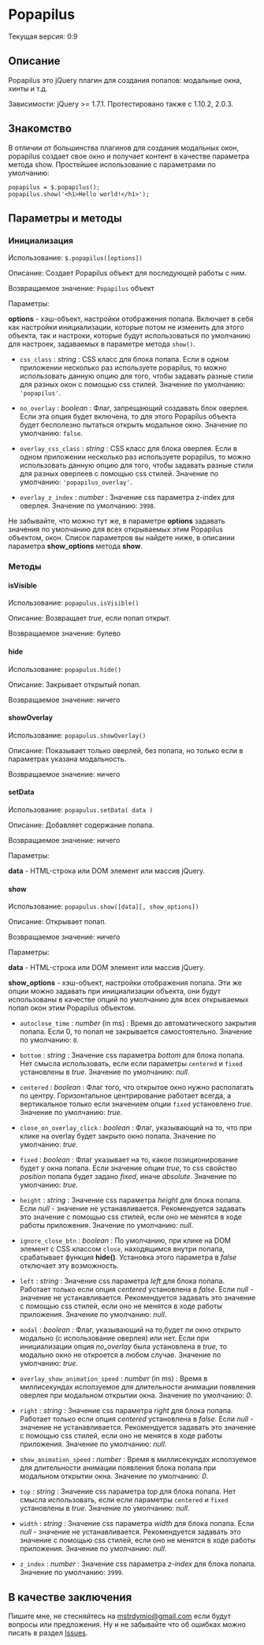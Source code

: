 Popapilus
=========

Текущая версия: 0.9

Описание
--------

Popapilus это jQuery плагин для создания попапов: модальные окна, хинты и т.д.

Зависимости: jQuery >= 1.7.1.
Протестировано также с 1.10.2, 2.0.3.


Знакомство
----------

В отличии от большинства плагинов для создания модальных окон, popapilus создает свое окно и получает контент в качестве параметра метода show.
Простейшее использование с параметрами по умолчанию:

    popapilus = $.popapilus();
    popapilus.show('<h1>Hello world!</h1>');


Параметры и методы
------------------

### Инициализация

Использование: `$.popapilus([options])`

Описание: Создает Popapilus объект для последующей работы с ним.

Возвращаемое значение: `Popapilus` объект

Параметры:

**options** - хэш-объект, настройки отображения попапа. Включает в себя как настройки инициализации, которые потом не изменить для этого объекта, так и настроки, которые будут использоваться по умолчанию для настроек, задаваемых в параметре метода `show()`.

+ `css_class` : *string* : CSS класс для блока попапа. Если в одном приложении несколько раз используете popapilus, то можно использовать данную опцию для того, чтобы задавать разные стили для разных окон с помощью css стилей. Значение по умолчанию: `'popapilus'`.

+ `no_overlay` : *boolean* : Флаг, запрещающий создавать блок оверлея. Если эта опция будет включена, то для этого Popapilus объекта будет бесполезно пытаться открыть модальное окно. Значение по умолчанию: `false`.

+ `overlay_css_class` : *string* : CSS класс для блока оверлея. Если в одном приложении несколько раз используете popapilus, то можно использовать данную опцию для того, чтобы задавать разные стили для разных оверлеев с помощью css стилей. Значение по умолчанию: `'popapilus_overlay'`.

+ `overlay_z_index` : *number* : Значение css параметра z-index для оверлея. Значение по умолчанию: `3998`.

Не забывайте, что можно тут же, в параметре **options** задавать значения по умолчанию для всех открываемых этим Popapilus объектом, окон. Список параметров вы найдете ниже, в описании параметра **show_options** метода **show**.

### Методы


#### isVisible

Использование: `popapulus.isVisible()`

Описание: Возвращает *true*, если попап открыт.

Возвращаемое значение: булево


#### hide

Использование: `popapulus.hide()`

Описание: Закрывает открытый попап.

Возвращаемое значение: ничего


#### showOverlay

Использование: `popapulus.showOverlay()`

Описание: Показывает только оверлей, без попапа, но только если в параметрах указана модальность.

Возвращаемое значение: ничего


#### setData

Использование: `popapulus.setData( data )`

Описание: Добавляет содержание попапа.

Возвращаемое значение: ничего

Параметры:

**data** - HTML-строка или DOM элемент или массив jQuery.


#### show

Использование: `popapulus.show([data][, show_options])`

Описание: Открывает попап.

Возвращаемое значение: ничего

Параметры:

**data** - HTML-строка или DOM элемент или массив jQuery.

**show_options** - хэш-объект, настройки отображения попапа. Эти же опции можно задавать при инициализации объекта, они будут использованы в качестве опций по умолчанию для всех открываемых попап окон этим Popapilus объектом.

+ `autoclose_time` : *number* (in ms) : Время до автоматического закрытия попапа. Если 0, то попап не закрывается самостоятельно. Значение по умолчанию: `0`.

+ `bottom` : *string* : Значение css параметра *bottom* для блока попапа. Нет смысла использовать, если если параметры `centered` и `fixed` установлены в *true*. Значение по умолчанию: *null*.

+ `centered` : *boolean* : Флаг того, что открытое окно нужно располагать по центру. Горизонтальное центрирование работает всегда, а вертикальное только если значением опции `fixed` установлено *true*. Значение по умолчанию: *true*.

+ `close_on_overlay_click` : *boolean* : Флаг, указывающий на то, что при клике на overlay будет закрыто окно попапа. Значение по умолчанию: *true*.

+ `fixed` : *boolean* : Флаг указывает на то, какое позиционирование будет у окна попапа. Если значение опции *true*, то css свойство *position* попапа будет задано *fixed*, иначе *absolute*. Значение по умолчанию: *true*.

+ `height` : *string* : Значение css параметра *height* для блока попапа. Если *null* - значение не устанавливается. Рекомендуется задавать это значение с помощью css стилей, если оно не менятся в ходе работы приложения. Значение по умолчанию: *null*.

+ `ignore_close_btn` : *boolean* : По умолчанию, при клике на DOM элемент с CSS классом `close`, находящимся внутри попапа, срабатывает функция **hide()**. Установка этого параметра в *false* отключает эту возможность.

+ `left` : *string* : Значение css параметра *left* для блока попапа. Работает только если опция *centered* установлена в *false*. Если *null* - значение не устанавливается. Рекомендуется задавать это значение с помощью css стилей, если оно не менятся в ходе работы приложения. Значение по умолчанию: *null*.

+ `modal` : *boolean* : Флаг, указывающий на то,будет ли окно открыто модально (с использование оверлея) или нет. Если при инициализации опция *no_overlay* была установлена в *true*, то модально окно не откроется в любом случае. Значение по умолчанию: *true*.

+ `overlay_show_animation_speed` : *number* (in ms) : Время в миллисекундах исползуемое для длительности анимации появления оверлея при модальном открытии окна. Значение по умолчанию: *0*.

+ `right` : *string* : Значение css параметра *right* для блока попапа. Работает только если опция *centered* установлена в *false*. Если *null* - значение не устанавливается. Рекомендуется задавать это значение с помощью css стилей, если оно не менятся в ходе работы приложения. Значение по умолчанию: *null*.

+ `show_animation_speed` : *number* : Время в миллисекундах исползуемое для длительности анимации появления блока попапа при модальном открытии окна. Значение по умолчанию: *0*.

+ `top` : *string* : Значение css параметра *top* для блока попапа. Нет смысла использовать, если если параметры `centered` и `fixed` установлены в *true*. Значение по умолчанию: *null*.

+ `width` : *string* : Значение css параметра *width* для блока попапа. Если *null* - значение не устанавливается. Рекомендуется задавать это значение с помощью css стилей, если оно не менятся в ходе работы приложения. Значение по умолчанию: *null*.

+ `z_index` : *number* : Значение css параметра *z-index* для блока попапа. Значение по умолчанию: `3999`.


В качестве заключения
---------------------

Пишите мне, не стесняйтесь на <mstrdymio@gmail.com> если будут вопросы или предложения. Ну и не забывайте что об ошибках можно писать в раздел [Issues](http://github.com/dymio/popapilus/issues "Issues").
